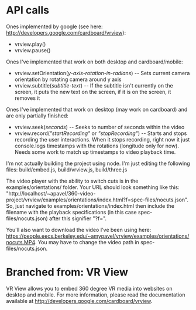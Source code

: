API calls
=======

Ones implemented by google (see here: <http://developers.google.com/cardboard/vrview>): 
* vrview.play()
* vrview.pause()

Ones I've implemented that work on both desktop and cardboard/mobile: 
* vrview.setOrientation(_y-axis-rotation-in-radians_) -- Sets current camera orientation by rotating camera around y axis 
* vrview.subtitle(_subtitle-text_) -- If the subtitle isn't currently on the screen, it puts the new text on the screen, if it is on the screen, it removes it 

Ones I've implemented that work on desktop (may work on cardboard) and are only partially finished:
* vrview.seek(_seconds_) -- Seeks to number of seconds within the video
* vrview.record(_"startRecording"_ or _"stopRecording"_) -- Starts and stops recording the user interactions. When it stops recording, right now it just console.logs timestamps with the rotations (longitude only for now). Needs some work to match up timestamps to video playback time.

I'm not actually building the project using node. I'm just editing the following files: build/embed.js, build/vrview.js, build/three.js

The video player with the ability to switch cuts is in the examples/orientations/ folder. Your URL should look something like this: "http://localhost/~apavel/360-video-project/vrview/examples/orientations/index.html?f=spec-files/nocuts.json". So, just navigate to examples/orientations/index.html then include the filename with the playback specifications (in this case spec-files/nocuts.json) after this signifier "?f=".  

You'll also want to download the video I've been using here: https://people.eecs.berkeley.edu/~amypavel/vrview/examples/orientations/nocuts.MP4. You may have to change the video path in spec-files/nocuts.json.

Branched from: VR View
=======

VR View allows you to embed 360 degree VR media into websites on desktop and
mobile. For more information, please read the documentation available at
<http://developers.google.com/cardboard/vrview>.
